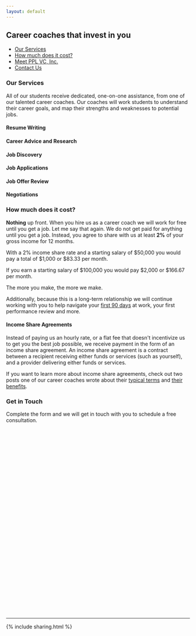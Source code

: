 ```yaml
---
layout: default
---
```


## Career coaches that invest in you

- [Our Services](#our-services)
- [How much does it cost?](#how-much-does-it-cost)
- [Meet PPL VC, Inc.](#meet-ppl-vc-inc)
- [Contact Us](#contact-us)

### Our Services

All of our students receive dedicated, one-on-one assistance, from one of our talented career coaches. Our coaches will work students to understand their career goals, and map their strengths and weaknesses to potential jobs.

#### Resume Writing

#### Career Advice and Research

#### Job Discovery

#### Job Applications

#### Job Offer Review

#### Negotiations

### How much does it cost?

**Nothing** up front. When you hire us as a career coach we will work for free until you get a job. Let me say that again. We do not get paid for anything until you get a job. Instead, you agree to share with us at least **2%** of your gross income for 12 months.

With a 2% income share rate and a starting salary of $50,000 you would pay a total of $1,000 or $83.33 per month.

If you earn a starting salary of $100,000 you would pay $2,000 or $166.67 per month.

The more you make, the more we make.

Additionally, because this is a long-term relationship we will continue working with you to help navigate your [first 90 days](https://agileleanlife.com/the-first-90-days/) at work, your first performance review and more. 

#### Income Share Agreements

Instead of paying us an hourly rate, or a flat fee that doesn't incentivize us to get you the best job possible, we receive payment in the form of an income share agreement. An income share agreement is a contract between a recipient receiving either funds or services (such as yourself), and a provider delivering either funds or services. 

If you want to learn more about income share agreements, check out two posts one of our career coaches wrote about their [typical terms](https://bradjohansen.com/texts/2019-09-15-introduction-to-income-share-agreements/) and [their benefits](https://bradjohansen.com/texts/2019-09-30-benefits-of-income-share-agreements/).

### Get in Touch

Complete the form and we will get in touch with you to schedule a free consultation.

<div class="typeform-widget" data-url="https://bradleyjohansen.typeform.com/to/tzQMZf" style="width: 100%; height: 500px;"></div> <script> (function() { var qs,js,q,s,d=document, gi=d.getElementById, ce=d.createElement, gt=d.getElementsByTagName, id="typef_orm", b="https://embed.typeform.com/"; if(!gi.call(d,id)) { js=ce.call(d,"script"); js.id=id; js.src=b+"embed.js"; q=gt.call(d,"script")[0]; q.parentNode.insertBefore(js,q) } })() </script> <div style="font-family: Sans-Serif;font-size: 12px;color: #999;opacity: 0.5; padding-top: 5px;"></div>

----

{% include sharing.html %}

